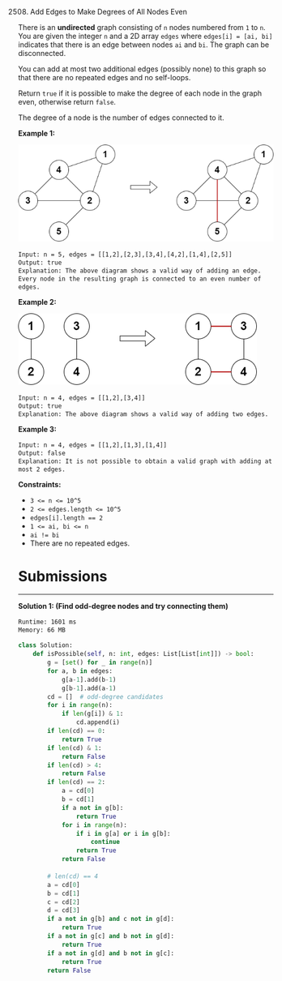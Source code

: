 2508. Add Edges to Make Degrees of All Nodes Even

There is an **undirected** graph consisting of `n` nodes numbered from `1` to `n`. You are given the integer `n` and a 2D array `edges` where `edges[i] = [ai, bi]` indicates that there is an edge between nodes `ai` and `bi`. The graph can be disconnected.

You can add at most two additional edges (possibly none) to this graph so that there are no repeated edges and no self-loops.

Return `true` if it is possible to make the degree of each node in the graph even, otherwise return `false`.

The degree of a node is the number of edges connected to it.

 

**Example 1:**

![2508_agraphdrawio.png](img/2508_agraphdrawio.png)
```
Input: n = 5, edges = [[1,2],[2,3],[3,4],[4,2],[1,4],[2,5]]
Output: true
Explanation: The above diagram shows a valid way of adding an edge.
Every node in the resulting graph is connected to an even number of edges.
```

**Example 2:**

![2508_aagraphdrawio.png](img/2508_aagraphdrawio.png)
```
Input: n = 4, edges = [[1,2],[3,4]]
Output: true
Explanation: The above diagram shows a valid way of adding two edges.
```

**Example 3:**

```
Input: n = 4, edges = [[1,2],[1,3],[1,4]]
Output: false
Explanation: It is not possible to obtain a valid graph with adding at most 2 edges.
```

**Constraints:**

* `3 <= n <= 10^5`
* `2 <= edges.length <= 10^5`
* `edges[i].length == 2`
* `1 <= ai, bi <= n`
* `ai != bi`
* There are no repeated edges.

# Submissions
---
**Solution 1: (Find odd-degree nodes and try connecting them)**
```
Runtime: 1601 ms
Memory: 66 MB
```
```python
class Solution:
    def isPossible(self, n: int, edges: List[List[int]]) -> bool:
        g = [set() for _ in range(n)]
        for a, b in edges:
            g[a-1].add(b-1)
            g[b-1].add(a-1)
        cd = []  # odd-degree candidates
        for i in range(n):
            if len(g[i]) & 1:
                cd.append(i)
        if len(cd) == 0:
            return True
        if len(cd) & 1:
            return False
        if len(cd) > 4:
            return False
        if len(cd) == 2:
            a = cd[0]
            b = cd[1]
            if a not in g[b]:
                return True
            for i in range(n):
                if i in g[a] or i in g[b]:
                    continue
                return True
            return False
        
        # len(cd) == 4
        a = cd[0]
        b = cd[1]
        c = cd[2]
        d = cd[3]
        if a not in g[b] and c not in g[d]:
            return True
        if a not in g[c] and b not in g[d]:
            return True
        if a not in g[d] and b not in g[c]:
            return True
        return False
```

